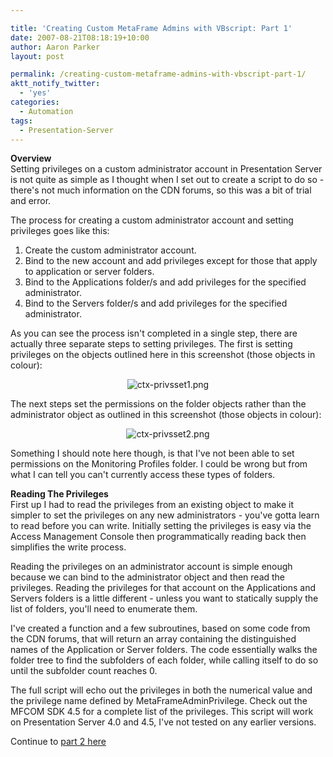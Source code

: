 ```yaml
---

title: 'Creating Custom MetaFrame Admins with VBscript: Part 1'
date: 2007-08-21T08:18:19+10:00
author: Aaron Parker
layout: post

permalink: /creating-custom-metaframe-admins-with-vbscript-part-1/
aktt_notify_twitter:
  - 'yes'
categories:
  - Automation
tags:
  - Presentation-Server
---
```

**Overview**  
Setting privileges on a custom administrator account in Presentation Server is not quite as simple as I thought when I set out to create a script to do so - there's not much information on the CDN forums, so this was a bit of trial and error.

The process for creating a custom administrator account and setting privileges goes like this:

  1. Create the custom administrator account.
  2. Bind to the new account and add privileges except for those that apply to application or server folders.
  3. Bind to the Applications folder/s and add privileges for the specified administrator.
  4. Bind to the Servers folder/s and add privileges for the specified administrator.

As you can see the process isn't completed in a single step, there are actually three separate steps to setting privileges. The first is setting privileges on the objects outlined here in this screenshot (those objects in colour):

<p style="text-align: center">
  <img src="{{site.baseurl}}/media/2007/08/ctx-privsset1.png" alt="ctx-privsset1.png" />
</p>

The next steps set the permissions on the folder objects rather than the administrator object as outlined in this screenshot (those objects in colour):

<p style="text-align: center">
  <img src="{{site.baseurl}}/media/2007/08/ctx-privsset2.png" alt="ctx-privsset2.png" />
</p>

Something I should note here though, is that I've not been able to set permissions on the Monitoring Profiles folder. I could be wrong but from what I can tell you can't currently access these types of folders.

**Reading The Privileges**  
First up I had to read the privileges from an existing object to make it simpler to set the privileges on any new administrators - you've gotta learn to read before you can write. Initially setting the privileges is easy via the Access Management Console then programmatically reading back then simplifies the write process.

Reading the privileges on an administrator account is simple enough because we can bind to the administrator object and then read the privileges. Reading the privileges for that account on the Applications and Servers folders is a little different - unless you want to statically supply the list of folders, you'll need to enumerate them.

I've created a function and a few subroutines, based on some code from the CDN forums, that will return an array containing the distinguished names of the Application or Server folders. The code essentially walks the folder tree to find the subfolders of each folder, while calling itself to do so until the subfolder count reaches 0.

The full script will echo out the privileges in both the numerical value and the privilege name defined by MetaFrameAdminPrivilege. Check out the MFCOM SDK 4.5 for a complete list of the privileges. This script will work on Presentation Server 4.0 and 4.5, I've not tested on any earlier versions.

Continue to [part 2 here]({{site.baseurl}}/scripting/creating-custom-metaframe-admins-with-vbscript-part-2)
